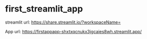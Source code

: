 # first_streamlit_app
streamlit url:
https://share.streamlit.io/?workspaceName=


App url:
https://firstappapp-shxtxqcnukx3jgcaies8wh.streamlit.app/
